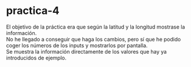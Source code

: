 # practica-4
El objetivo de la práctica era que según la latitud y la longitud mostrase la información.
<br>No he llegado a conseguir que haga los cambios, pero sí que he podido coger los números de los inputs y mostrarlos por pantalla.
<br>Se muestra la información directamente de los valores que hay ya introducidos de ejemplo.
